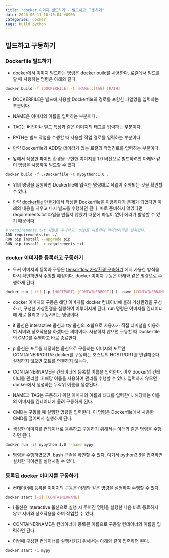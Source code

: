 ```yaml
---
title: "docker 이미지 빌드하기 - 빌드하고 구동하기"
date: 2020-06-11 10:40:04 +0900
categories: docker
tags: build python
---
```


## 빌드하고 구동하기

### Dockerfile 빌드하기

- docker에서 이미지 빌드하는 명령은 docker build를 사용한다. 로컬에서 빌드를 할 때 사용하는 명령은 아래와 같다.

```bash
docker build -f [DOCKERFILE] -t [NAME]:[TAG] [PATH]
```

- DOCKERFILE은 빌드에 사용할 Dockerfile의 경로를 포함한 파일명을 입력하는 부분이다.

- NAME은 이미지의 이름을 입력하는 부분이다.

- TAG는 버전이나 빌드 특성과 같은 이미지의 태그를 입력하는 부분이다.

- PATH는 빌드 작업을 수행할 때 사용할 작업 경로를 입력하는 부분이다.

- 만약 Dockerfile과 ADD할 데이터가 있는 로컬의 작업경로를 입력하는 부분이다.

- 앞에서 작성한 파이썬 환경을 구현한 이미지를 1.0 버전으로 빌드하려면 아래와 같이 명령을 사용하여 빌드할 수 있다.

```bash
docker build -f ./Dockerfile -t mypython:1.0 .
```

- 위의 명령을 실행하면 Dockerfile에 입력한 명령대로 작업이 수행되는 것을 확인할 수 있다.

- 만약 [dockerfile 만들기](https://jongh.github.io/docker/posts-docker-build-1/)에서 작성한 Dockerfile을 이용하다가 문제가 되었다면 아래의 내용을 지우고 다시 빌드를 수행하면 된다. 따로 준비하지 않았다면 requirements.txt 파일을 만들지 않았기 때문에 파일이 없어 에러가 발생할 수 있기 때문이다.

```bash
# requirements.txt 파일을 추가하고, pip를 이용하여 라이브러리를 설치한다.
ADD requirements.txt ./
RUN pip install --upgrade pip
RUN pip install -r requirements.txt
```

### docker 이미지를 등록하고 구동하기

- 도커 이미지의 등록과 구동은 [tensorflow 가상환경 구축하기](https://jongh.github.io/docker/posts-docker/) 에서 사용한 방식을 다시 확인하면서 수행할 예정이다. docker 이미지 구동은 아래와 같은 명령으로 수행하게 된다.

```bash
docker run [-it] [-p [HOSTPORT]:[CONTAINERPORT]] [--name [CONTAINERNAME]] [NAME]:[TAG] [CMD]
```

- docker 이미지의 구동은 해당 이미지를 docker 컨테이너에 올려 가상환경을 구성하고, 구성한 가상환경을 실행하여 이루어지게 된다. run 명령은 이미지를 컨테이너에 새로 올리고 구동시키는 명령이다.

- it 옵션은 interactive 옵션과 tty 옵션의 조합으로 사용자가 직접 터미널을 이용하여 서버와 상호작용을 하겠다는 의미이다. 사용하지 않으면 구동할 때 Dockerfile의 CMD를 수행하고 바로 종료한다.

- p 옵션은 포트를 지정하는 옵션으로 구동하는 이미지의 포트인 CONTAINERPORT와 docker를 구동하는 호스트의 HOSTPORT를 연결해준다. 설정하지 않으면 포트를 연결하지 않는다.

- CONTAINERNAME은 컨테이너에 등록할 이름을 입력한다. 이후 docker의 컨테이너를 관리할 때 해당 이름을 사용하여 관리를 수행할 수 있다. 입력하지 않으면 docker에서 생성하는 무작위 이름을 생성된다.

- NAME과 TAG는 구동하기 위한 이미지의 이름과 태그를 입력한다. 해당하는 이름의 이미지를 컨테이너에 올려 구동하게 된다.

- CMD는 구동할 때 실행한 명령을 입력한다. 이 명령은 Dockerfile에서 사용한 CMD를 덮어써서 실행하게 된다.

- 생성한 이미지를 컨테이너로 등록하고 구동하기 위해서는 아래와 같은 명령을 수행하면 된다.

```bash
docker run -it mypython:1.0 --name mypy
```

- 명령을 수행하였으면, bash 콘솔을 확인할 수 있다. 여기서 python3.8을 입력하면 설치한 파이썬을 실행시킬 수 있다.

### 등록된 docker 이미지를 구동하기

- 컨테이너에 등록된 이미지의 구동은 아래와 같은 명령을 실행하여 수행할 수 있다.

```bash
docker start [-i] [CONTAINERNAME]
```

- i 옵션은 interactive 옵션으로 실행 시 주어진 명령을 실행한 다음 바로 종료하지 않고 서버와 상호작용을 하며 작업할 수 있다.

- CONTAINERNAME은 컨테이너에 등록된 이름으로 구동할 컨테이너의 이름을 입력하면 된다.

- 이번에 구성한 컨테이너를 실행시키기 위해서는 아래와 같이 입력하면 된다.

```bash
docker start -i mypy
```
